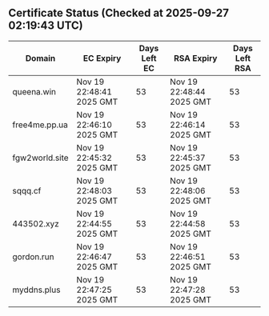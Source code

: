 ## Certificate Status (Checked at 2025-09-27 02:19:43 UTC)
| Domain | EC Expiry | Days Left EC | RSA Expiry | Days Left RSA |
|--------|-----------|-------------|------------|--------------|
| queena.win | Nov 19 22:48:41 2025 GMT | 53 | Nov 19 22:48:44 2025 GMT | 53 |
| free4me.pp.ua | Nov 19 22:46:10 2025 GMT | 53 | Nov 19 22:46:14 2025 GMT | 53 |
| fgw2world.site | Nov 19 22:45:32 2025 GMT | 53 | Nov 19 22:45:37 2025 GMT | 53 |
| sqqq.cf | Nov 19 22:48:03 2025 GMT | 53 | Nov 19 22:48:06 2025 GMT | 53 |
| 443502.xyz | Nov 19 22:44:55 2025 GMT | 53 | Nov 19 22:44:58 2025 GMT | 53 |
| gordon.run | Nov 19 22:46:47 2025 GMT | 53 | Nov 19 22:46:51 2025 GMT | 53 |
| myddns.plus | Nov 19 22:47:25 2025 GMT | 53 | Nov 19 22:47:28 2025 GMT | 53 |
